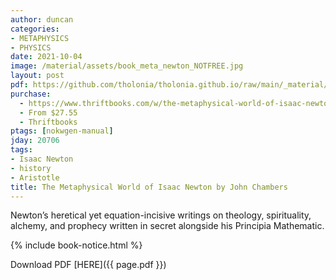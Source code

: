 ```yaml
---
author: duncan
categories:
- METAPHYSICS
- PHYSICS
date: 2021-10-04
image: /material/assets/book_meta_newton_NOTFREE.jpg
layout: post
pdf: https://github.com/tholonia/tholonia.github.io/raw/main/_material/assets/book_meta_newton_NOTFREE.zip
purchase:
  - https://www.thriftbooks.com/w/the-metaphysical-world-of-isaac-newton-alchemy-prophecy-and-the-search-for-lost-knowledge_john-chambers/14071262/?resultid=c9f0d3c0-a0cf-44c3-ace6-17638f6f686a#edition=14909581&idiq=25624046
  - From $27.55
  - Thriftbooks
ptags: [nokwgen-manual]
jday: 20706
tags:
- Isaac Newton
- history
- Aristotle
title: The Metaphysical World of Isaac Newton by John Chambers
---
```


Newton’s heretical yet equation-incisive writings on theology, spirituality, alchemy, and prophecy written in secret alongside his Principia Mathematic.

<!--more-->

{% include book-notice.html %}

Download PDF  [HERE]({{ page.pdf }})